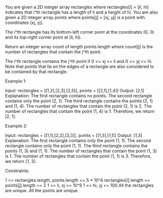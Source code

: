 You are given a 2D integer array rectangles where rectangles[i] = [li, hi]
indicates that i^th rectangle has a length of li and a height of hi. You are
also given a 2D integer array points where points[j] = [xj, yj] is a point
with coordinates (xj, yj).

The i^th rectangle has its bottom-left corner point at the coordinates (0, 0)
and its top-right corner point at (li, hi).

Return an integer array count of length points.length where count[j] is the
number of rectangles that contain the j^th point.

The i^th rectangle contains the j^th point if 0 <= xj <= li and 0 <= yj <=
hi. Note that points that lie on the edges of a rectangle are also considered
to be contained by that rectangle.


Example 1:


Input: rectangles = [[1,2],[2,3],[2,5]], points = [[2,1],[1,4]]
Output: [2,1]
Explanation: 
The first rectangle contains no points.
The second rectangle contains only the point (2, 1).
The third rectangle contains the points (2, 1) and (1, 4).
The number of rectangles that contain the point (2, 1) is 2.
The number of rectangles that contain the point (1, 4) is 1.
Therefore, we return [2, 1].


Example 2:


Input: rectangles = [[1,1],[2,2],[3,3]], points = [[1,3],[1,1]]
Output: [1,3]
Explanation:
The first rectangle contains only the point (1, 1).
The second rectangle contains only the point (1, 1).
The third rectangle contains the points (1, 3) and (1, 1).
The number of rectangles that contain the point (1, 3) is 1.
The number of rectangles that contain the point (1, 1) is 3.
Therefore, we return [1, 3].



Constraints:


1 <= rectangles.length, points.length <= 5 * 10^4
rectangles[i].length == points[j].length == 2
1 <= li, xj <= 10^9
1 <= hi, yj <= 100
All the rectangles are unique.
All the points are unique.




